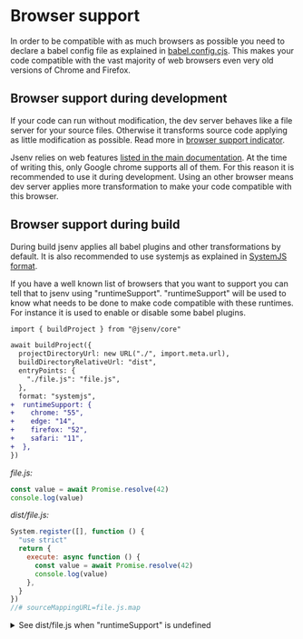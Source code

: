 # Browser support

In order to be compatible with as much browsers as possible you need to declare a babel config file as explained in [babel.config.cjs](../../readme.md#babel.config.cjs). This makes your code compatible with the vast majority of web browsers even very old versions of Chrome and Firefox.

## Browser support during development

If your code can run without modification, the dev server behaves like a file server for your source files. Otherwise it transforms source code applying as little modification as possible. Read more in [browser support indicator](../dev_server/readme#browser-support-indicator).

Jsenv relies on web features [listed in the main documentation](../../readme.md#about). At the time of writing this, only Google chrome supports all of them. For this reason it is recommended to use it during development. Using an other browser means dev server applies more transformation to make your code compatible with this browser.

## Browser support during build

During build jsenv applies all babel plugins and other transformations by default. It is also recommended to use systemjs as explained in [SystemJS format](../building/readme.md#SystemJS-format).

If you have a well known list of browsers that you want to support you can tell that to jsenv using "runtimeSupport". "runtimeSupport" will be used to know what needs to be done to make code compatible with these runtimes. For instance it is used to enable or disable some babel plugins.

```diff
import { buildProject } from "@jsenv/core"

await buildProject({
  projectDirectoryUrl: new URL("./", import.meta.url),
  buildDirectoryRelativeUrl: "dist",
  entryPoints: {
    "./file.js": "file.js",
  },
  format: "systemjs",
+  runtimeSupport: {
+    chrome: "55",
+    edge: "14",
+    firefox: "52",
+    safari: "11",
+  },
})
```

_file.js:_

```js
const value = await Promise.resolve(42)
console.log(value)
```

_dist/file.js:_

```js
System.register([], function () {
  "use strict"
  return {
    execute: async function () {
      const value = await Promise.resolve(42)
      console.log(value)
    },
  }
})
//# sourceMappingURL=file.js.map
```

<details>
    <summary>See dist/file.js when "runtimeSupport" is undefined</summary>

```js
function _await(value, then, direct) {
  if (direct) {
    return then ? then(value) : value
  }

  if (!value || !value.then) {
    value = Promise.resolve(value)
  }

  return then ? value.then(then) : value
}

function _async(f) {
  return function () {
    for (var args = [], i = 0; i < arguments.length; i++) {
      args[i] = arguments[i]
    }

    try {
      return Promise.resolve(f.apply(this, args))
    } catch (e) {
      return Promise.reject(e)
    }
  }
}

System.register([], function () {
  "use strict"

  return {
    execute: _async(function () {
      return _await(Promise.resolve(42), function (value) {
        console.log(value)
      })
    }),
  }
})
//# sourceMappingURL=file.js.map
```

</details>
